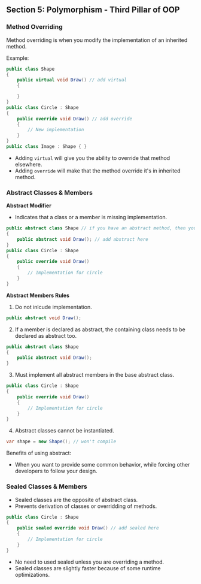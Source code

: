 ## **Section 5: Polymorphism - Third Pillar of OOP**

### **Method Overriding**

Method overriding is when you modify the implementation of an inherited method.

Example:
```csharp
public class Shape
{
    public virtual void Draw() // add virtual
    {

    }
}
public class Circle : Shape 
{ 
    public override void Draw() // add override
    {
        // New implementation
    }
}
public class Image : Shape { }
```
* Adding `virtual` will give you the ability to override that method elsewhere.
* Adding `override` will make that the method override it's in inherited method.

### **Abstract Classes & Members**

**Abstract Modifier**
* Indicates that a class or a member is missing implementation.
```csharp
public abstract class Shape // if you have an abstract method, then you must make the class abstract as well
{
    public abstract void Draw(); // add abstract here
}
public class Circle : Shape 
{ 
    public override void Draw()
    {
        // Implementation for circle
    }
}
```

**Abstract Members Rules**
1. Do not inlcude implementation.
```csharp
public abstract void Draw();
```
2. If a member is declared as abstract, the containing class needs to be declared as abstract too.
```csharp
public abstract class Shape
{
    public abstract void Draw();
}
```
3. Must implement all abstract members in the base abstract class.
```csharp
public class Circle : Shape 
{ 
    public override void Draw()
    {
        // Implementation for circle
    }
}
```
4. Abstract classes cannot be instantiated.
```csharp
var shape = new Shape(); // won't compile
```

Benefits of using abstract:
* When you want to provide some common behavior, while forcing other developers to follow your design.

### **Sealed Classes & Members**
* Sealed classes are the opposite of abstract class.
* Prevents derivation of classes or overridding of methods.
```csharp
public class Circle : Shape 
{ 
    public sealed override void Draw() // add sealed here 
    {
        // Implementation for circle
    }
}
```
* No need to used sealed unless you are overriding a method.
* Sealed classes are slightly faster because of some runtime optimizations.